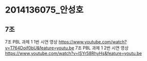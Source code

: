 # 2014136075_안성호
## 7조

7조 PBL 과제 1 1번 시연 영상
https://www.youtube.com/watch?v=T764Dojf0bU&feature=youtu.be
7조 PBL 과제 1 2번 시연 영상
https://www.youtube.com/watch?v=lSYr58RhyHs&feature=youtu.be
